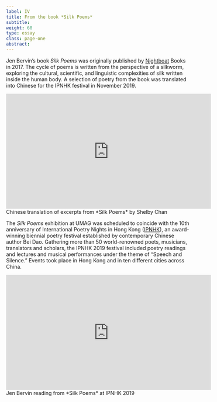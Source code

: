```yaml
---
label: IV
title: From the book *Silk Poems*
subtitle:
weight: 60
type: essay
class: page-one
abstract:
---
```


Jen Bervin’s book *Silk Poems* was originally published by [Nightboat](https://nightboat.org/book/silk-poems/) Books in 2017. The cycle of poems is written from the perspective of a silkworm, exploring the cultural, scientific, and linguistic complexities of silk written inside the human body. A selection of poetry from the book was translated into Chinese for the IPNHK festival in November 2019.

<div class="video-responsive">
<iframe width="560" height="315" src="https://www.youtube.com/embed/EaQ5LriNaCc? autoplay=1&loop=1&playlist= EaQ5LriNaCc " frameborder="0" allow="accelerometer; autoplay; encrypted-media; gyroscope; picture-in-picture" allowfullscreen></iframe>
</div>
<div class="video-caption">Chinese translation of excerpts from *Silk Poems* by Shelby Chan</div>

The *Silk Poems* exhibition at UMAG was scheduled to coincide with the 10th anniversary of International Poetry Nights in Hong Kong ([IPNHK](http://ipnhk.com/)), an award-winning biennial poetry festival established by contemporary Chinese author Bei Dao. Gathering more than 50 world-renowned poets, musicians, translators and scholars, the IPNHK 2019 festival included poetry readings and lectures and musical performances under the theme of “Speech and Silence.” Events took place in Hong Kong and in ten different cities across China.

<div class="video-responsive">
<iframe width="560" height="315" src="https://www.youtube.com/embed/kUuo3Knh0hA? autoplay=1&loop=1&playlist= kUuo3Knh0hA" frameborder="0" allow="accelerometer; autoplay; encrypted-media; gyroscope; picture-in-picture" allowfullscreen></iframe>
</div>
<div class="video-caption">Jen Bervin reading from *Silk Poems* at IPNHK 2019</div>
